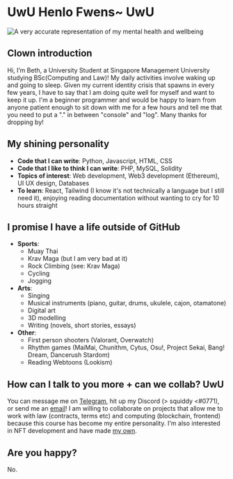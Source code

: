 # UwU Henlo Fwens~ UwU
![A very accurate representation of my mental health and wellbeing](https://external-preview.redd.it/H-vxRPlTiQ5ZhplXvUARgkbzc01EwumZCHsj0WPv1to.jpg?width=640&crop=smart&auto=webp&s=a231a882015041aeceac9f47057ac83cdd2ce692 "Literally me")

## Clown introduction
Hi, I’m Beth, a University Student at Singapore Management University studying BSc(Computing and Law)! My daily activities involve waking up and going to sleep. Given my current identity crisis that spawns in every few years, I have to say that I am doing quite well for myself and want to keep it up. I'm a beginner programmer and would be happy to learn from anyone patient enough to sit down with me for a few hours and tell me that you need to put a "." in between "console" and "log". Many thanks for dropping by!

## My shining personality
* **Code that I can write**: Python, Javascript, HTML, CSS
* **Code that I like to think I can write**: PHP, MySQL, Solidity
* **Topics of interest**: Web development, Web3 development (Ethereum), UI UX design, Databases
* **To learn**: React, Tailwind (I know it's not technically a language but I still need it), enjoying reading documentation without wanting to cry for 10 hours straight

## I promise I have a life outside of GitHub
* **Sports**: 
  * Muay Thai
  * Krav Maga (but I am very bad at it)
  * Rock Climbing (see: Krav Maga)
  * Cycling
  * Jogging
* **Arts**:
  * Singing
  * Musical instruments (piano, guitar, drums, ukulele, cajon, otamatone)
  * Digital art
  * 3D modelling
  * Writing (novels, short stories, essays)
* **Other**: 
  * First person shooters (Valorant, Overwatch)
  * Rhythm games (MaiMai, Chunithm, Cytus, Osu!, Project Sekai, Bang! Dream, Dancerush Stardom)
  * Reading Webtoons (Lookism)

## How can I talk to you more + can we collab? UwU
You can message me on [Telegram](https://t.me/dobesquiddy), hit up my Discord (> squiddy <#0771), or send me an [email](huitingloke@gmail.com)! I am willing to collaborate on projects that allow me to work with law (contracts, terms etc) and computing (blockchain, frontend) because this course has become my entire personality. I'm also interested in NFT development and have made [my own](https://opensea.io/collection/sadblobs).

## Are you happy?
No.

<!---
huitingloke/huitingloke is a ✨ special ✨ repository because its `README.md` (this file) appears on your GitHub profile.
You can click the Preview link to take a look at your changes.
--->
